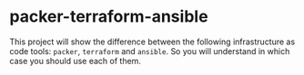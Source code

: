 # packer-terraform-ansible

This project will show the difference between the following infrastructure as
code tools: `packer`, `terraform` and `ansible`. So you will understand in which
case you should use each of them.